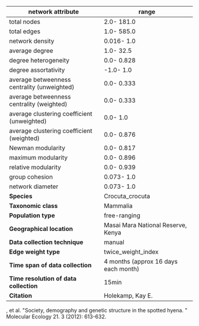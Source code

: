 network attribute|range
---|---
total nodes|2.0- 181.0
total edges|1.0- 585.0
network density|0.016- 1.0
average degree|1.0- 32.5
degree heterogeneity|0.0- 0.828
degree assortativity|-1.0- 1.0
average betweenness centrality (unweighted)|0.0- 0.333
average betweenness centrality (weighted)|0.0- 0.333
average clustering coefficient (unweighted)|0.0- 1.0
average clustering coefficient (weighted)|0.0- 0.876
Newman modularity|0.0- 0.817
maximum modularity|0.0- 0.896
relative modularity|0.0- 0.939
group cohesion|0.073- 1.0
network diameter|0.073- 1.0
**Species**| Crocuta_crocuta
**Taxonomic class**| Mammalia
**Population type**| free-ranging
**Geographical location**| Masai Mara National Reserve, Kenya
**Data collection technique**| manual 
**Edge weight type**| twice_weight_index
**Time span of data collection**| 4 months (approx 16 days each month)
**Time resolution of data collection**| 15min
**Citation**| Holekamp, Kay E.
, et al.
 "Society, demography and genetic structure in the spotted hyena.
" Molecular Ecology 21.
3 (2012): 613-632.
